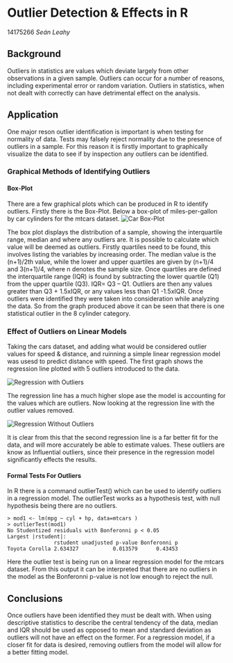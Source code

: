 # Outlier Detection & Effects in R
14175266
*Seán Leahy*

## Background
Outliers in statistics are values which deviate largely from other observations in a given sample. Outliers can occur for a number of
reasons, including experimental error or random variation. Outliers in statistics, when not dealt with correctly can have detrimental
effect on the analysis.

## Application
One major reson outlier identification is important is when testing for normality of data. Tests  may falsely reject 
normality due to the presence of outliers in a sample. For this reason it is firstly important to graphically visualize the data to see if by inspection any outliers can be identified.

### Graphical Methods of Identifying Outliers
#### Box-Plot
There are a few graphical plots which can be produced in R to identify outliers. Firstly there is the Box-Plot.
Below a box-plot of miles-per-gallon by car cylinders for the mtcars dataset.
![Car Box-Plot](https://github.com/ULStats/MA4128Assessment-2018/blob/ad2a2ba9e3b7f33a54d17d788ebec72671a7240b/Car%20Boxplot.png?raw=true)

The box plot displays the distribution of a sample, showing the interquartile range, median and where any outliers are.  It is possible to calculate which value will be deemed as outliers. Firstly quartiles need to be found, this involves listing the variables by increasing order. The median value is the (n+1)/2th value, while the lower and upper quartiles are given by (n+1)/4 and 3(n+1)/4, where n denotes the sample size.  Once quartiles are defined the interquartile range (IQR) is found by subtracting the lower quartile (Q1) from the upper quartile (Q3).
IQR= Q3 – Q1.
Outliers are then any values greater than Q3 + 1.5xIQR, or any values less than Q1 -1.5xIQR. Once outliers were identified they were taken into consideration while analyzing the data.
So from  the graph produced above it can be seen that there is one statistical outlier in the 8 cylinder category. 

### Effect of Outliers on Linear Models
Taking the cars dataset, and adding what would be considered outlier values for speed & distance, and ruinning a simple linear regression model was usesd to predict distance with speed. The first graph shows the regression line plotted with 5 outliers introduced to the data. 

![Regression with Outliers](https://github.com/ULStats/MA4128Assessment-2018/blob/6d319022c180840057308c7f2c7563a07e5c8f10/Regression%20with%20outliers.png?raw=true)

The regression line has a much higher slope ase the model is accounting for the values which are outliers.
Now looking at the regression line with the outlier values removed.

![Regression Without Outliers](https://github.com/ULStats/MA4128Assessment-2018/blob/6d319022c180840057308c7f2c7563a07e5c8f10/Regression%20without%20outliers.png?raw=true)

It is clear from this that the second regression line is a far better fit for the data, and will more accurately be able to estimate values. These outliers are know as Influential outliers, since their presence in the regression model significantly effects the results.

#### Formal Tests For Outliers
In R there is a command outlierTest() which can be used to identify outliers in a regression model. The outlierTest works as a hypothesis test, with null hypothesis being there are no outliers.
```
> mod1 <- lm(mpg ~ cyl + hp, data=mtcars )
> outlierTest(mod1)
No Studentized residuals with Bonferonni p < 0.05
Largest |rstudent|:
               rstudent unadjusted p-value Bonferonni p
Toyota Corolla 2.634327           0.013579      0.43453
```
Here the outlier test is being run on a linear regression model for the mtcars dataset. From this output it can be interpreted that there are no outliers in the model as the Bonferonni p-value is not low enough to reject the null. 

## Conclusions
Once outliers have been identified they must be dealt with. When using descriptive statistics to describe the central tendency of the data, median and IQR should be used as opposed to mean and standard deviation as outliers will not have an effect on the former. 
For a regression model, if a closer fit for data is desired, removing outliers from the model will allow for a better fitting model.

